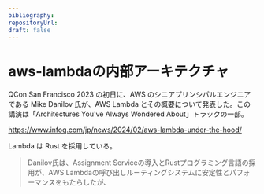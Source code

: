 ```yaml
---
bibliography: 
repositoryUrl:
draft: false
---
```


# aws-lambdaの内部アーキテクチャ

QCon San Francisco 2023 の初日に、AWS のシニアプリンシパルエンジニアである Mike Danilov 氏が、AWS Lambda とその概要について発表した。この講演は「Architectures You've Always Wondered About」トラックの一部。

https://www.infoq.com/jp/news/2024/02/aws-lambda-under-the-hood/

Lambda は Rust を採用している。

> Danilov氏は、Assignment Serviceの導入とRustプログラミング言語の採用が、AWS Lambdaの呼び出しルーティングシステムに安定性とパフォーマンスをもたらしたが、